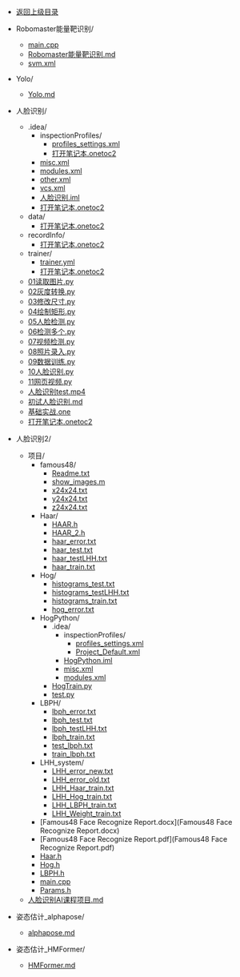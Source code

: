- [返回上级目录](../)

- Robomaster能量靶识别/
    - [main.cpp](main.cpp)
    - [Robomaster能量靶识别.md](Robomaster能量靶识别.md)
    - [svm.xml](svm.xml)
- Yolo/
    - [Yolo.md](Yolo.md)
- 人脸识别/
    - .idea/
        - inspectionProfiles/
            - [profiles_settings.xml](profiles_settings.xml)
            - [打开笔记本.onetoc2](打开笔记本.onetoc2)
        - [misc.xml](misc.xml)
        - [modules.xml](modules.xml)
        - [other.xml](other.xml)
        - [vcs.xml](vcs.xml)
        - [人脸识别.iml](人脸识别.iml)
        - [打开笔记本.onetoc2](打开笔记本.onetoc2)
    - data/
        - [打开笔记本.onetoc2](打开笔记本.onetoc2)
    - recordInfo/
        - [打开笔记本.onetoc2](打开笔记本.onetoc2)
    - trainer/
        - [trainer.yml](trainer.yml)
        - [打开笔记本.onetoc2](打开笔记本.onetoc2)
    - [01读取图片.py](01读取图片.py)
    - [02灰度转换.py](02灰度转换.py)
    - [03修改尺寸.py](03修改尺寸.py)
    - [04绘制矩形.py](04绘制矩形.py)
    - [05人脸检测.py](05人脸检测.py)
    - [06检测多个.py](06检测多个.py)
    - [07视频检测.py](07视频检测.py)
    - [08照片录入.py](08照片录入.py)
    - [09数据训练.py](09数据训练.py)
    - [10人脸识别.py](10人脸识别.py)
    - [11网页视频.py](11网页视频.py)
    - [人脸识别test.mp4](人脸识别test.mp4)
    - [初试人脸识别.md](初试人脸识别.md)
    - [基础实战.one](基础实战.one)
    - [打开笔记本.onetoc2](打开笔记本.onetoc2)
- 人脸识别2/
    - 项目/
        - famous48/
            - [Readme.txt](Readme.txt)
            - [show_images.m](show_images.m)
            - [x24x24.txt](x24x24.txt)
            - [y24x24.txt](y24x24.txt)
            - [z24x24.txt](z24x24.txt)
        - Haar/
            - [HAAR.h](HAAR.h)
            - [HAAR_2.h](HAAR_2.h)
            - [haar_error.txt](haar_error.txt)
            - [haar_test.txt](haar_test.txt)
            - [haar_testLHH.txt](haar_testLHH.txt)
            - [haar_train.txt](haar_train.txt)
        - Hog/
            - [histograms_test.txt](histograms_test.txt)
            - [histograms_testLHH.txt](histograms_testLHH.txt)
            - [histograms_train.txt](histograms_train.txt)
            - [hog_error.txt](hog_error.txt)
        - HogPython/
            - .idea/
                - inspectionProfiles/
                    - [profiles_settings.xml](profiles_settings.xml)
                    - [Project_Default.xml](Project_Default.xml)
                - [HogPython.iml](HogPython.iml)
                - [misc.xml](misc.xml)
                - [modules.xml](modules.xml)
            - [HogTrain.py](HogTrain.py)
            - [test.py](test.py)
        - LBPH/
            - [lbph_error.txt](lbph_error.txt)
            - [lbph_test.txt](lbph_test.txt)
            - [lbph_testLHH.txt](lbph_testLHH.txt)
            - [lbph_train.txt](lbph_train.txt)
            - [test_lbph.txt](test_lbph.txt)
            - [train_lbph.txt](train_lbph.txt)
        - LHH_system/
            - [LHH_error_new.txt](LHH_error_new.txt)
            - [LHH_error_old.txt](LHH_error_old.txt)
            - [LHH_Haar_train.txt](LHH_Haar_train.txt)
            - [LHH_Hog_train.txt](LHH_Hog_train.txt)
            - [LHH_LBPH_train.txt](LHH_LBPH_train.txt)
            - [LHH_Weight_train.txt](LHH_Weight_train.txt)
        - [Famous48 Face Recognize Report.docx](Famous48 Face Recognize Report.docx)
        - [Famous48 Face Recognize Report.pdf](Famous48 Face Recognize Report.pdf)
        - [Haar.h](Haar.h)
        - [Hog.h](Hog.h)
        - [LBPH.h](LBPH.h)
        - [main.cpp](main.cpp)
        - [Params.h](Params.h)
    - [人脸识别AI课程项目.md](人脸识别AI课程项目.md)
- 姿态估计_alphapose/
    - [alphapose.md](alphapose.md)
- 姿态估计_HMFormer/
    - [HMFormer.md](HMFormer.md)